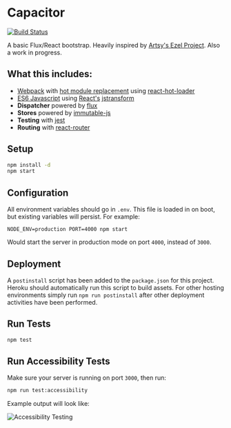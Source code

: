 # Capacitor

[![Build Status](https://travis-ci.org/vigetlabs/capacitor.png?branch=master)](https://travis-ci.org/vigetlabs/capacitor)

A basic Flux/React bootstrap. Heavily inspired by [Artsy's Ezel Project](https://github.com/artsy/ezel).
Also a work in progress.

## What this includes:

- [Webpack](http://webpack.github.io/docs/) with [hot module replacement](https://github.com/webpack/docs/wiki/hot-module-replacement-with-webpack) using [react-hot-loader](https://github.com/gaearon/react-hot-loader)
- [ES6 Javascript](http://wiki.ecmascript.org/doku.php?id=harmony:specification_drafts) using [React's](http://facebook.github.io/react/) [jstransform](https://www.npmjs.org/package/jstransform)
- **Dispatcher** powered by [flux](https://github.com/facebook/flux)
- **Stores** powered by [immutable-js](**https://github.com/facebook/immutable-js)
- **Testing** with [jest](https://github.com/facebook/jest)
- **Routing** with [react-router](https://github.com/rackt/react-router)

## Setup

```bash
npm install -d
npm start
```

## Configuration

All environment variables should go in `.env`. This file is loaded in on boot, but existing variables will persist. For example:

`NODE_ENV=production PORT=4000 npm start`

Would start the server in production mode on port `4000`, instead of `3000`.

## Deployment

A `postinstall` script has been added to the `package.json` for this
project. Heroku should automatically run this script to build
assets. For other hosting environments simply run `npm run
postinstall` after other deployment activities have been performed.

## Run Tests

```bash
npm test
```

## Run Accessibility Tests

Make sure your server is running on port `3000`, then run:

```bash
npm run test:accessibility
```

Example output will look like:

![Accessibility Testing](http://cl.ly/image/2F3x3d351U3Y/Screen%20Shot%202014-10-08%20at%208.42.36%20AM.png)
